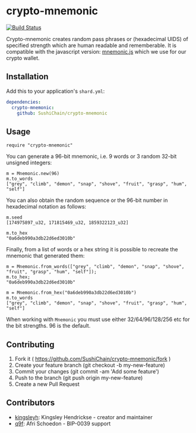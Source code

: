 # crypto-mnemonic

[![Build Status](https://travis-ci.org/SushiChain/crypto-mnemonic.svg?branch=master)](https://travis-ci.org/SushiChain/crypto-mnemonic)

Crypto-mnemonic creates random pass phrases or (hexadecimal UIDS) of specified strength which are human readable and rememberable. It is compatible with the javascript version: [mnemonic.js](https://github.com/modulesio/mnemonic.js/blob/master/mnemonic.js) which we use for our crypto wallet.

## Installation

Add this to your application's `shard.yml`:

```yaml
dependencies:
  crypto-mnemonic:
    github: SushiChain/crypto-mnemonic
```

## Usage

```crystal
require "crypto-mnemonic"
```

You can generate a 96-bit mnemonic, i.e. 9 words or 3 random 32-bit unsigned integers:

```
m = Mnemonic.new(96)
m.to_words
["grey", "climb", "demon", "snap", "shove", "fruit", "grasp", "hum", "self"]
```

You can also obtain the random sequence or the 96-bit number in hexadecimal notation as follows:

```
m.seed
[174975897_u32, 171815469_u32, 1859322123_u32]

m.to_hex
"0a6deb990a3db22d6ed3010b"
```

Finally, from a list of words or a hex string it is possible to recreate the mnemonic that generated them:

```
m = Mnemonic.from_words(["grey", "climb", "demon", "snap", "shove", "fruit", "grasp", "hum", "self"]);
m.to_hex;
"0a6deb990a3db22d6ed3010b"

m = Mnemonic.from_hex("0a6deb990a3db22d6ed3010b")
m.to_words
["grey", "climb", "demon", "snap", "shove", "fruit", "grasp", "hum", "self"]
```

When working with `Mnemonic` you must use either 32/64/96/128/256 etc for the bit strengths. 96 is the default.

## Contributing

1. Fork it ( https://github.com/SushiChain/crypto-mnemonic/fork )
2. Create your feature branch (git checkout -b my-new-feature)
3. Commit your changes (git commit -am 'Add some feature')
4. Push to the branch (git push origin my-new-feature)
5. Create a new Pull Request

## Contributors

- [kingsleyh](https://github.com/kingsleyh): Kingsley Hendrickse - creator and  maintainer
- [q9f](https://github.com/q9f): Afri Schoedon - BIP-0039 support

